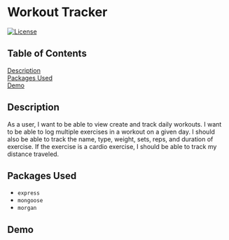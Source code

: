 # Workout Tracker
[![License](https://img.shields.io/badge/License-Boost%201.0-lightblue.svg)](https://www.boost.org/LICENSE_1_0.txt)

## Table of Contents
[Description](#description)<br/>
[Packages Used](#packages-used)<br/>
[Demo](#demo)<br/>

## Description
As a user, I want to be able to view create and track daily workouts. I want to be able to log multiple exercises in a workout on a given day. I should also be able to track the name, type, weight, sets, reps, and duration of exercise. If the exercise is a cardio exercise, I should be able to track my distance traveled.

## Packages Used

- `express`
- `mongoose`
- `morgan`

## Demo